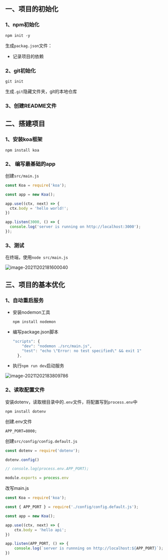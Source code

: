 ## 一、项目的初始化

### 1、npm初始化

```shell
npm init -y
```

生成`packag.json`文件：

- 记录项目的依赖

### 2、git初始化

```shell
git init
```

生成`.git`隐藏文件夹，git的本地仓库

### 3、创建README文件



## 二、搭建项目

### 1、安装koa框架

```
npm install koa
```

### 2、 编写最基础的app

创建`src/main.js`

```js
const Koa = require('koa');

const app = new Koa();

app.use((ctx, next) => {
  ctx.body = 'hello world!';
})

app.listen(3000, () => {
  console.log('server is running on http://localhost:3000');
});
```

### 3、测试

在终端，使用`node src/main.js`

![image-20211202181600040](C:\Users\cm\AppData\Roaming\Typora\typora-user-images\image-20211202181600040.png)



## 三、项目的基本优化

### 1、自动重启服务

- 安装nodemon工具

  ```shell
  npm install nodemon
  ```

- 编写package.json脚本

  ```js
  "scripts": {
      "dev": "nodemon ./src/main.js",
      "test": "echo \"Error: no test specified\" && exit 1"
    },
  ```

- 执行`npm run dev`启动服务

![image-20211202183809786](C:\Users\cm\AppData\Roaming\Typora\typora-user-images\image-20211202183809786.png)

### 2、读取配置文件

安装dotenv，读取根目录中的`.env`文件，将配置写到`process.env`中

```shell
npm install dotenv
```

创建.env文件

```
APP_PORT=8000;
```

创建`src/config/config.default.js`

```js
const dotenv = require('dotenv');

dotenv.config()

// console.log(process.env.APP_PORT);

module.exports = process.env
```

改写main.js

```js
const Koa = require('koa');

const { APP_PORT } = require('./config/config.default.js');

const app = new Koa();

app.use((ctx, next) => {
	ctx.body = 'hello api';
})

app.listen(APP_PORT, () => {
	console.log(`server is runnning on http://localhost:${APP_PORT}`);
}) 
```



